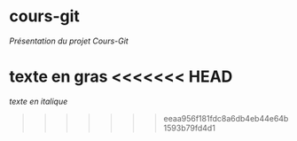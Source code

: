 # cours-git

*Présentation du projet Cours-Git*

**texte en gras**
<<<<<<< HEAD
=======

_texte en italique_
>>>>>>> eeaa956f181fdc8a6db4eb44e64b1593b79fd4d1
